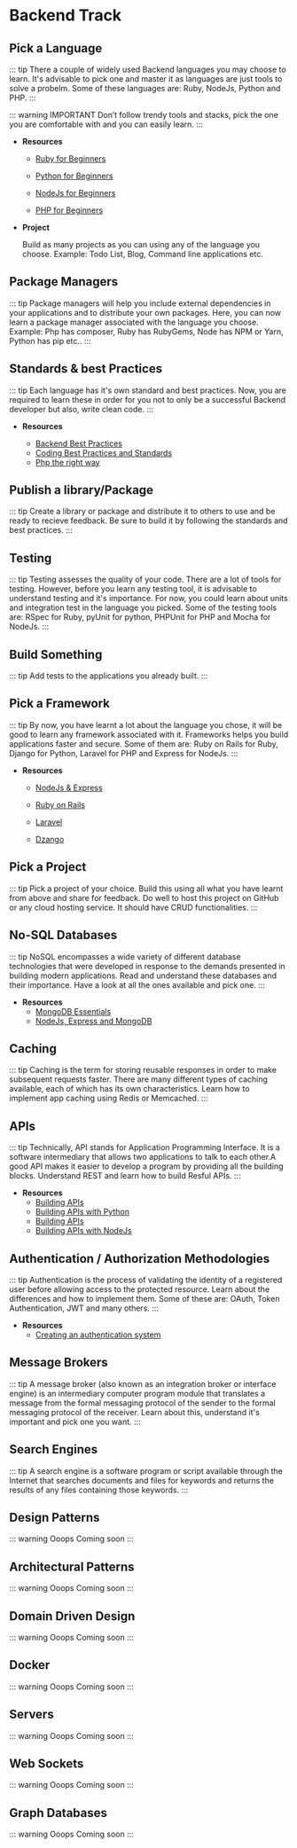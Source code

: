 # Backend Track

## Pick a Language

::: tip
There a couple of widely used Backend languages you may choose to learn. It's advisable to pick one and master it as languages are just tools to solve a probelm. Some of these languages are: Ruby, NodeJs, Python and PHP.
:::

::: warning IMPORTANT
Don’t follow trendy tools and stacks, pick the one you are comfortable with and you can easily learn. 
:::

* **Resources**

  - [Ruby for Beginners](https://www.udemy.com/learn-ruby-programming-in-ten-easy-steps/)

  - [Python for Beginners](https://www.udemy.com/getting-started-with-modern-python/)
  
  - [NodeJs for Beginners](https://www.udemy.com/understand-nodejs/)
  
  - [PHP for Beginners](http://bit.ly/learn-php-course)


* **Project**

  Build as many projects as you can using any of the language you choose. Example: Todo List, Blog, Command line applications etc.
  
  
## Package Managers

::: tip
 Package managers will help you include external dependencies in your applications and to distribute your own packages. Here, you can now learn a package manager associated with the language you choose. Example: Php has composer, Ruby has RubyGems, Node has NPM or Yarn, Python has pip etc..
:::


## Standards & best Practices

::: tip
Each language has it's own standard and best practices. Now, you are required to learn these in order for you not to only be a successful Backend developer but also, write clean code.
:::

* **Resources**

  - [Backend Best Practices](https://github.com/futurice/backend-best-practices)
  - [Coding Best Practices and Standards](https://handbook.imarc.com/)
  - [Php the right way](https://www.phptherightway.com/)



## Publish a library/Package
::: tip
Create a library or package and distribute it to others to use and be ready to recieve feedback. Be sure to build it by following the standards and best practices.
:::


## Testing
::: tip
Testing assesses the quality of your code. There are a lot of tools for testing. However, before you learn any testing tool, it is advisable to understand testing and it's importance. For now, you could learn about units and integration test in the language you picked. Some of the testing tools are: RSpec for Ruby, pyUnit for python, PHPUnit for PHP and Mocha for NodeJs.
:::


## Build Something
::: tip
Add tests to the applications you already built.
:::


## Pick a Framework
::: tip
By now, you have learnt a lot about the language you chose, it will be good to learn any framework associated with it. Frameworks helps you build applications faster and secure. Some of them are: Ruby on Rails for Ruby, Django for Python, Laravel for PHP and Express for NodeJs.
:::

* **Resources**
  - [NodeJs & Express](https://www.udemy.com/nodejs-expressjs/)
  
  - [Ruby on Rails](https://www.udemy.com/professional-rails-5-development-course/)
  
  - [Laravel](https://www.udemy.com/best-laravel/)
  
  - [Dzango](https://www.udemy.com/python-and-django-full-stack-web-developer-bootcamp/)

## Pick a Project 
::: tip
Pick a project of your choice. Build this using all what you have learnt from above and share for feedback. Do well to host this project on GitHub or any cloud hosting service. It should have CRUD functionalities.
:::


## No-SQL Databases
::: tip
NoSQL encompasses a wide variety of different database technologies that were developed in response to the demands presented in building modern applications. Read and understand  these databases and their importance. Have a look at all the ones available and pick one. 
:::

* **Resources**
  - [MongoDB Essentials](https://www.udemy.com/mongodb-essentials-m/)
  - [NodeJs, Express and MongoDB](https://www.udemy.com/nodejs-express-mongodb-dev-to-deployment/)



## Caching
::: tip
Caching is the term for storing reusable responses in order to make subsequent requests faster. There are many different types of caching available, each of which has its own characteristics. Learn how to implement app caching using Redis or Memcached.
:::


## APIs
::: tip
Technically, API stands for Application Programming Interface. It is a software intermediary that allows two applications to talk to each other.A good API makes it easier to develop a program by providing all the building blocks. Understand REST and learn how to build Resful APIs.
:::

* **Resources**
  - [Building APIs](https://www.udemy.com/learn-apis/)
  - [Building APIs with Python](https://www.udemy.com/python-rest-apis-with-flask-docker-mongodb-and-aws-devops/)
  - [Building APIs](https://www.udemy.com/django-python/)
  - [Building APIs with NodeJs](https://www.udemy.com/api-development/)


## Authentication / Authorization Methodologies
::: tip
Authentication is the process of validating the identity of a registered user before allowing access to the protected resource. Learn about the differences and how to implement them. Some of these are: OAuth, Token Authentication, JWT and many others.
:::

* **Resources**
  - [Creating an authentication system](https://www.udemy.com/react-native-authentication-with-nodejs-and-express/)

## Message Brokers
::: tip
A message broker (also known as an integration broker or interface engine) is an intermediary computer program module that translates a message from the formal messaging protocol of the sender to the formal messaging protocol of the receiver. Learn about this, understand it's important and pick one you want.
:::


## Search Engines
::: tip
A search engine is a software program or script available through the Internet that searches documents and files for keywords and returns the results of any files containing those keywords.
:::


## Design Patterns
::: warning Ooops
Coming soon
:::


## Architectural Patterns
::: warning Ooops
Coming soon
:::


## Domain Driven Design
::: warning Ooops
Coming soon
:::


## Docker
::: warning Ooops
Coming soon
:::


## Servers
::: warning Ooops
Coming soon
:::


## Web Sockets
::: warning Ooops
Coming soon
:::


## Graph Databases
::: warning Ooops
Coming soon
:::
